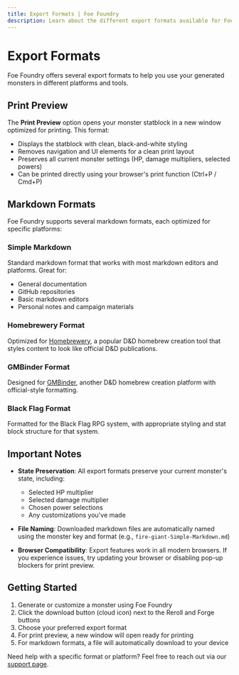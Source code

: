 ```yaml
---
title: Export Formats | Foe Foundry
description: Learn about the different export formats available for Foe Foundry monsters
---
```


# Export Formats

Foe Foundry offers several export formats to help you use your generated monsters in different platforms and tools.

## Print Preview

The **Print Preview** option opens your monster statblock in a new window optimized for printing. This format:

- Displays the statblock with clean, black-and-white styling
- Removes navigation and UI elements for a clean print layout
- Preserves all current monster settings (HP, damage multipliers, selected powers)
- Can be printed directly using your browser's print function (Ctrl+P / Cmd+P)

## Markdown Formats

Foe Foundry supports several markdown formats, each optimized for specific platforms:

### Simple Markdown
Standard markdown format that works with most markdown editors and platforms. Great for:
- General documentation
- GitHub repositories
- Basic markdown editors
- Personal notes and campaign materials

### Homebrewery Format
Optimized for [Homebrewery](https://homebrewery.naturalcrit.com/), a popular D&D homebrew creation tool that styles content to look like official D&D publications.

### GMBinder Format  
Designed for [GMBinder](https://www.gmbinder.com/), another D&D homebrew creation platform with official-style formatting.

### Black Flag Format
Formatted for the Black Flag RPG system, with appropriate styling and stat block structure for that system.

## Important Notes

- **State Preservation**: All export formats preserve your current monster's state, including:
  - Selected HP multiplier
  - Selected damage multiplier  
  - Chosen power selections
  - Any customizations you've made

- **File Naming**: Downloaded markdown files are automatically named using the monster key and format (e.g., `fire-giant-Simple-Markdown.md`)

- **Browser Compatibility**: Export features work in all modern browsers. If you experience issues, try updating your browser or disabling pop-up blockers for print preview.

## Getting Started

1. Generate or customize a monster using Foe Foundry
2. Click the download button (cloud icon) next to the Reroll and Forge buttons  
3. Choose your preferred export format
4. For print preview, a new window will open ready for printing
5. For markdown formats, a file will automatically download to your device

Need help with a specific format or platform? Feel free to reach out via our [support page](/support/).